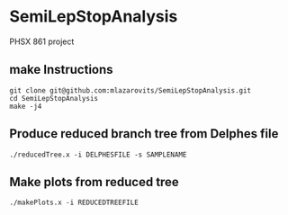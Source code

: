 # SemiLepStopAnalysis
PHSX 861 project

## make Instructions
```
git clone git@github.com:mlazarovits/SemiLepStopAnalysis.git
cd SemiLepStopAnalysis
make -j4
```
## Produce reduced branch tree from Delphes file
```
./reducedTree.x -i DELPHESFILE -s SAMPLENAME
```
## Make plots from reduced tree
```
./makePlots.x -i REDUCEDTREEFILE
```
